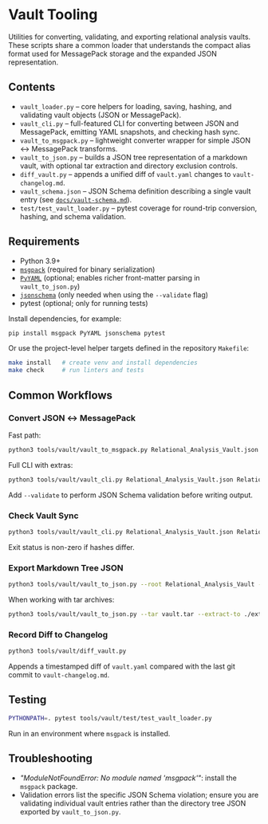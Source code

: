 <!-- @format -->

# Vault Tooling

Utilities for converting, validating, and exporting relational analysis vaults. These
scripts share a common loader that understands the compact alias format used for
MessagePack storage and the expanded JSON representation.

## Contents

- `vault_loader.py` – core helpers for loading, saving, hashing, and validating vault
  objects (JSON or MessagePack).
- `vault_cli.py` – full-featured CLI for converting between JSON and MessagePack,
  emitting YAML snapshots, and checking hash sync.
- `vault_to_msgpack.py` – lightweight converter wrapper for simple JSON ↔ MessagePack
  transforms.
- `vault_to_json.py` – builds a JSON tree representation of a markdown vault, with
  optional tar extraction and directory exclusion controls.
- `diff_vault.py` – appends a unified diff of `vault.yaml` changes to
  `vault-changelog.md`.
- `vault_schema.json` – JSON Schema definition describing a single vault entry (see
  [`docs/vault-schema.md`](../../docs/vault-schema.md)).
- `test/test_vault_loader.py` – pytest coverage for round-trip conversion, hashing, and
  schema validation.

## Requirements

- Python 3.9+
- [`msgpack`](https://pypi.org/project/msgpack/) (required for binary serialization)
- [`PyYAML`](https://pypi.org/project/PyYAML/) (optional; enables richer front-matter
  parsing in `vault_to_json.py`)
- [`jsonschema`](https://pypi.org/project/jsonschema/) (only needed when using the
  `--validate` flag)
- pytest (optional; only for running tests)

Install dependencies, for example:

```bash
pip install msgpack PyYAML jsonschema pytest
```

Or use the project-level helper targets defined in the repository `Makefile`:

```bash
make install   # create venv and install dependencies
make check     # run linters and tests
```

## Common Workflows

### Convert JSON ↔ MessagePack

Fast path:

```bash
python3 tools/vault/vault_to_msgpack.py Relational_Analysis_Vault.json Relational_Analysis_Vault.msgpack
```

Full CLI with extras:

```bash
python3 tools/vault/vault_cli.py Relational_Analysis_Vault.json Relational_Analysis_Vault.msgpack --pretty --hash vault.sha --yaml vault.yaml
```

Add `--validate` to perform JSON Schema validation before writing output.

### Check Vault Sync

```bash
python3 tools/vault/vault_cli.py Relational_Analysis_Vault.json Relational_Analysis_Vault.msgpack --check-sync
```

Exit status is non-zero if hashes differ.

### Export Markdown Tree JSON

```bash
python3 tools/vault/vault_to_json.py --root Relational_Analysis_Vault --exclude-tag-all .exclude --output markdown_tree.json
```

When working with tar archives:

```bash
python3 tools/vault/vault_to_json.py --tar vault.tar --extract-to ./extracted --record-exclusions
```

### Record Diff to Changelog

```bash
python3 tools/vault/diff_vault.py
```

Appends a timestamped diff of `vault.yaml` compared with the last git commit to
`vault-changelog.md`.

## Testing

```bash
PYTHONPATH=. pytest tools/vault/test/test_vault_loader.py
```

Run in an environment where `msgpack` is installed.

## Troubleshooting

- _"ModuleNotFoundError: No module named 'msgpack'"_: install the `msgpack` package.
- Validation errors list the specific JSON Schema violation; ensure you are validating
  individual vault entries rather than the directory tree JSON exported by
  `vault_to_json.py`.
